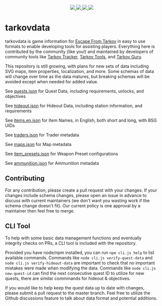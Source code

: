 <p align="center">
    <a href="https://github.com/TarkovTracker/tarkovdata/issues" alt="Issues">
      <img src="https://img.shields.io/github/issues/TarkovTracker/tarkovdata" />
    </a>
    <a href="https://github.com/TarkovTracker/tarkovdata/discussions" alt="Discussions">
        <img src="https://img.shields.io/github/discussions/TarkovTracker/tarkovdata" />
    </a>
    <a href="https://github.com/TarkovTracker/tarkovdata/commits/master" alt="Commits">
        <img src="https://img.shields.io/github/last-commit/TarkovTracker/tarkovdata" />
    </a>
    <a href="https://img.shields.io/github/contributors/TarkovTracker/tarkovdata" alt="Contributors">
        <img src="https://img.shields.io/github/contributors/TarkovTracker/tarkovdata" />
    </a>
</p>

# tarkovdata
tarkovdata is game information for [Escape From Tarkov](https://www.escapefromtarkov.com/) in easy to use formats to enable developing tools for assisting players. Everything here is contributed by the community (like you!) and maintained by developers of community tools like [Tarkov Tracker](https://tarkovtracker.io/), [Tarkov Tools](https://tarkov-tools.com/), and [Tarkov Guru](https://tarkov.guru/)

This repository is still growing, with plans for new sets of data including SVG maps, item properties, localization, and more. Some schemas of data will change over time as the data matures, but breaking schemas will be avoided except when needed for added value.

See [quests.json](quests.json) for Quest Data, including requirements, unlocks, and objectives

See [hideout.json](hideout.json) for Hideout Data, including station information, and requirements

See [items.en.json](items.en.json) for Item Names, in English, both short and long, with BSG UIDs

See [traders.json](traders.json) for Trader metadata

See [maps.json](maps.json) for Map metadata

See [item_presets.json](item_presets.json) for Weapon Preset configurations

See [ammunition.json](ammunition.json) for Ammunition metadata

## Contributing

For any contribution, please create a pull request with your changes. If your changes include schema changes, please open an issue in advance to discuss with current maintainers (we don't want you wasting work if the schema change doesn't fit). Our current policy is one approval by a maintainer then feel free to merge.

## CLI Tool

To help with some basic data management functions and eventually integrity checks on PRs, a CLI tool is included with the repository.

Provided you have node/npm installed, you can run `npm cli.js help` to list available commands. Commands like `node cli.js verify-quest-data` and `node cli.js verify-hideout-data` are important to check that no important mistakes were made when modifying the data. Commands like `node cli.js new-quest-id` can find the next consecutive quest ID to utilize for new quests, there are similar commmands for hideout & objectives.

If you would like to help keep the quest data up to date with changes, please submit a pull request to the master branch. Feel free to utilize the Github discussions feature to talk about data format and potential additions.
